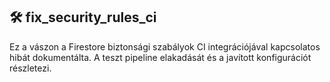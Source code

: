 ## 🛠 fix_security_rules_ci

Ez a vászon a Firestore biztonsági szabályok CI integrációjával kapcsolatos hibát dokumentálta.  A teszt pipeline elakadását és a javított konfigurációt részletezi.
